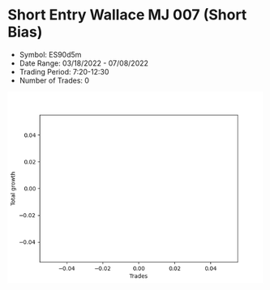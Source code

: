 # Short Entry Wallace MJ 007 (Short Bias)
- Symbol: ES90d5m
- Date Range: 03/18/2022 - 07/08/2022
- Trading Period: 7:20-12:30
- Number of Trades: 0

![Plot](ShortEntryWallaceMJ007ES90d5m(ShortBias).png)






